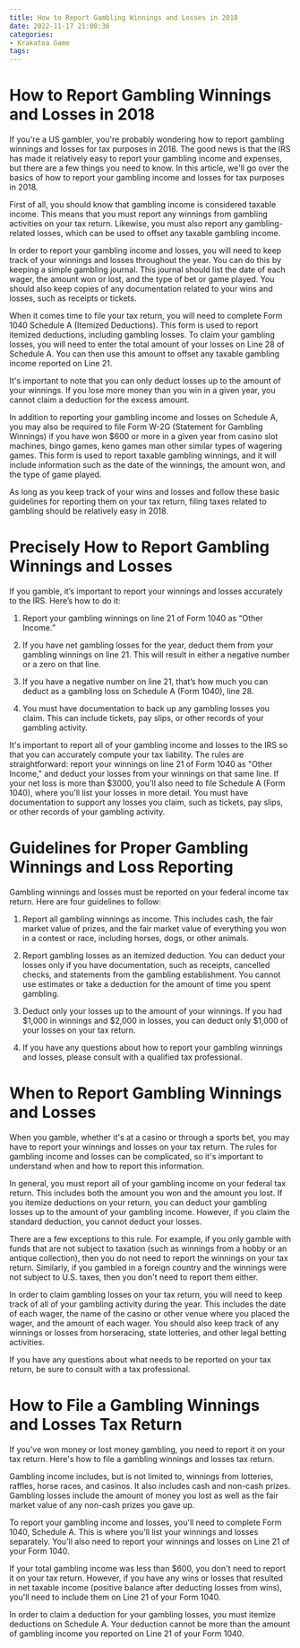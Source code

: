 ```yaml
---
title: How to Report Gambling Winnings and Losses in 2018 
date: 2022-11-17 21:00:36
categories:
- Krakatoa Game
tags:
---
```



#  How to Report Gambling Winnings and Losses in 2018 

If you're a US gambler, you're probably wondering how to report gambling winnings and losses for tax purposes in 2018. The good news is that the IRS has made it relatively easy to report your gambling income and expenses, but there are a few things you need to know. In this article, we'll go over the basics of how to report your gambling income and losses for tax purposes in 2018.

First of all, you should know that gambling income is considered taxable income. This means that you must report any winnings from gambling activities on your tax return. Likewise, you must also report any gambling-related losses, which can be used to offset any taxable gambling income.

In order to report your gambling income and losses, you will need to keep track of your winnings and losses throughout the year. You can do this by keeping a simple gambling journal. This journal should list the date of each wager, the amount won or lost, and the type of bet or game played. You should also keep copies of any documentation related to your wins and losses, such as receipts or tickets.

When it comes time to file your tax return, you will need to complete Form 1040 Schedule A (Itemized Deductions). This form is used to report itemized deductions, including gambling losses. To claim your gambling losses, you will need to enter the total amount of your losses on Line 28 of Schedule A. You can then use this amount to offset any taxable gambling income reported on Line 21.

It's important to note that you can only deduct losses up to the amount of your winnings. If you lose more money than you win in a given year, you cannot claim a deduction for the excess amount.

In addition to reporting your gambling income and losses on Schedule A, you may also be required to file Form W-2G (Statement for Gambling Winnings) if you have won $600 or more in a given year from casino slot machines, bingo games, keno games man other similar types of wagering games. This form is used to report taxable gambling winnings, and it will include information such as the date of the winnings, the amount won, and the type of game played. 

As long as you keep track of your wins and losses and follow these basic guidelines for reporting them on your tax return, filing taxes related to gambling should be relatively easy in 2018.

#  Precisely How to Report Gambling Winnings and Losses 

If you gamble, it’s important to report your winnings and losses accurately to the IRS. Here’s how to do it:

1. Report your gambling winnings on line 21 of Form 1040 as “Other Income.”

2. If you have net gambling losses for the year, deduct them from your gambling winnings on line 21. This will result in either a negative number or a zero on that line. 

3. If you have a negative number on line 21, that’s how much you can deduct as a gambling loss on Schedule A (Form 1040), line 28. 

4. You must have documentation to back up any gambling losses you claim. This can include tickets, pay slips, or other records of your gambling activity. 

It's important to report all of your gambling income and losses to the IRS so that you can accurately compute your tax liability. The rules are straightforward: report your winnings on line 21 of Form 1040 as "Other Income," and deduct your losses from your winnings on that same line. If your net loss is more than $3000, you'll also need to file Schedule A (Form 1040), where you'll list your losses in more detail. You must have documentation to support any losses you claim, such as tickets, pay slips, or other records of your gambling activity.

#  Guidelines for Proper Gambling Winnings and Loss Reporting 

Gambling winnings and losses must be reported on your federal income tax return. Here are four guidelines to follow:

1. Report all gambling winnings as income. This includes cash, the fair market value of prizes, and the fair market value of everything you won in a contest or race, including horses, dogs, or other animals.

2. Report gambling losses as an itemized deduction. You can deduct your losses only if you have documentation, such as receipts, cancelled checks, and statements from the gambling establishment. You cannot use estimates or take a deduction for the amount of time you spent gambling.

3. Deduct only your losses up to the amount of your winnings. If you had $1,000 in winnings and $2,000 in losses, you can deduct only $1,000 of your losses on your tax return.

4. If you have any questions about how to report your gambling winnings and losses, please consult with a qualified tax professional.

#  When to Report Gambling Winnings and Losses 

When you gamble, whether it's at a casino or through a sports bet, you may have to report your winnings and losses on your tax return. The rules for gambling income and losses can be complicated, so it's important to understand when and how to report this information.

In general, you must report all of your gambling income on your federal tax return. This includes both the amount you won and the amount you lost. If you itemize deductions on your return, you can deduct your gambling losses up to the amount of your gambling income. However, if you claim the standard deduction, you cannot deduct your losses.

There are a few exceptions to this rule. For example, if you only gamble with funds that are not subject to taxation (such as winnings from a hobby or an antique collection), then you do not need to report the winnings on your tax return. Similarly, if you gambled in a foreign country and the winnings were not subject to U.S. taxes, then you don't need to report them either.

In order to claim gambling losses on your tax return, you will need to keep track of all of your gambling activity during the year. This includes the date of each wager, the name of the casino or other venue where you placed the wager, and the amount of each wager. You should also keep track of any winnings or losses from horseracing, state lotteries, and other legal betting activities.

If you have any questions about what needs to be reported on your tax return, be sure to consult with a tax professional.

#  How to File a Gambling Winnings and Losses Tax Return

If you've won money or lost money gambling, you need to report it on your tax return. Here's how to file a gambling winnings and losses tax return.

Gambling income includes, but is not limited to, winnings from lotteries, raffles, horse races, and casinos. It also includes cash and non-cash prizes. Gambling losses include the amount of money you lost as well as the fair market value of any non-cash prizes you gave up.

To report your gambling income and losses, you'll need to complete Form 1040, Schedule A. This is where you'll list your winnings and losses separately. You'll also need to report your winnings and losses on Line 21 of your Form 1040.

If your total gambling income was less than $600, you don't need to report it on your tax return. However, if you have any wins or losses that resulted in net taxable income (positive balance after deducting losses from wins), you'll need to include them on Line 21 of your Form 1040.

In order to claim a deduction for your gambling losses, you must itemize deductions on Schedule A. Your deduction cannot be more than the amount of gambling income you reported on Line 21 of your Form 1040.